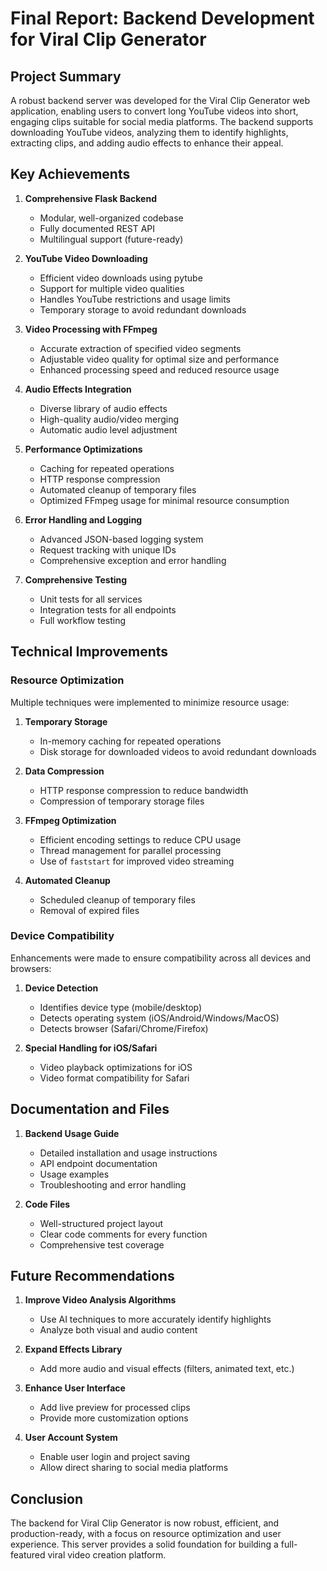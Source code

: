 # Final Report: Backend Development for Viral Clip Generator

## Project Summary

A robust backend server was developed for the Viral Clip Generator web application, enabling users to convert long YouTube videos into short, engaging clips suitable for social media platforms. The backend supports downloading YouTube videos, analyzing them to identify highlights, extracting clips, and adding audio effects to enhance their appeal.

## Key Achievements

1. **Comprehensive Flask Backend**

   - Modular, well-organized codebase
   - Fully documented REST API
   - Multilingual support (future-ready)

2. **YouTube Video Downloading**

   - Efficient video downloads using pytube
   - Support for multiple video qualities
   - Handles YouTube restrictions and usage limits
   - Temporary storage to avoid redundant downloads

3. **Video Processing with FFmpeg**

   - Accurate extraction of specified video segments
   - Adjustable video quality for optimal size and performance
   - Enhanced processing speed and reduced resource usage

4. **Audio Effects Integration**

   - Diverse library of audio effects
   - High-quality audio/video merging
   - Automatic audio level adjustment

5. **Performance Optimizations**

   - Caching for repeated operations
   - HTTP response compression
   - Automated cleanup of temporary files
   - Optimized FFmpeg usage for minimal resource consumption

6. **Error Handling and Logging**

   - Advanced JSON-based logging system
   - Request tracking with unique IDs
   - Comprehensive exception and error handling

7. **Comprehensive Testing**
   - Unit tests for all services
   - Integration tests for all endpoints
   - Full workflow testing

## Technical Improvements

### Resource Optimization

Multiple techniques were implemented to minimize resource usage:

1. **Temporary Storage**

   - In-memory caching for repeated operations
   - Disk storage for downloaded videos to avoid redundant downloads

2. **Data Compression**

   - HTTP response compression to reduce bandwidth
   - Compression of temporary storage files

3. **FFmpeg Optimization**

   - Efficient encoding settings to reduce CPU usage
   - Thread management for parallel processing
   - Use of `faststart` for improved video streaming

4. **Automated Cleanup**
   - Scheduled cleanup of temporary files
   - Removal of expired files

### Device Compatibility

Enhancements were made to ensure compatibility across all devices and browsers:

1. **Device Detection**

   - Identifies device type (mobile/desktop)
   - Detects operating system (iOS/Android/Windows/MacOS)
   - Detects browser (Safari/Chrome/Firefox)

2. **Special Handling for iOS/Safari**
   - Video playback optimizations for iOS
   - Video format compatibility for Safari

## Documentation and Files

1. **Backend Usage Guide**

   - Detailed installation and usage instructions
   - API endpoint documentation
   - Usage examples
   - Troubleshooting and error handling

2. **Code Files**
   - Well-structured project layout
   - Clear code comments for every function
   - Comprehensive test coverage

## Future Recommendations

1. **Improve Video Analysis Algorithms**

   - Use AI techniques to more accurately identify highlights
   - Analyze both visual and audio content

2. **Expand Effects Library**

   - Add more audio and visual effects (filters, animated text, etc.)

3. **Enhance User Interface**

   - Add live preview for processed clips
   - Provide more customization options

4. **User Account System**
   - Enable user login and project saving
   - Allow direct sharing to social media platforms

## Conclusion

The backend for Viral Clip Generator is now robust, efficient, and production-ready, with a focus on resource optimization and user experience. This server provides a solid foundation for building a full-featured viral video creation platform.
